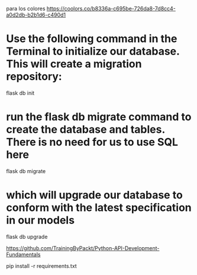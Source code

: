 para los colores
https://coolors.co/b8336a-c695be-726da8-7d8cc4-a0d2db-b2b1d6-c490d1

# Use the following command in the Terminal to initialize our database. This will create a migration repository:
flask db init

# run the flask db migrate command to create the database and tables. There is no need for us to use SQL here
flask db migrate

# which will upgrade our database to conform with the latest specification in our models
flask db upgrade



https://github.com/TrainingByPackt/Python-API-Development-Fundamentals

pip install -r requirements.txt
